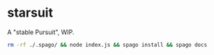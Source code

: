 # starsuit

A "stable Pursuit", WIP.

```bash
rm -rf ./.spago/ && node index.js && spago install && spago docs
```
